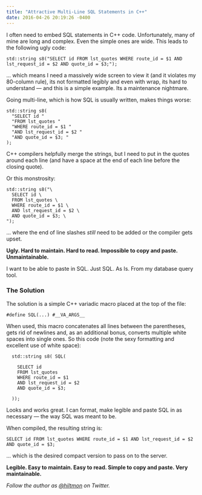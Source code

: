 ```yaml
---
title: "Attractive Multi-Line SQL Statements in C++"
date: 2016-04-26 20:19:26 -0400
---
```


I often need to embed SQL statements in C++ code. Unfortunately, many of mine are long and complex. Even the simple ones are wide. This leads to the following ugly code:

```
std::string s8("SELECT id FROM lst_quotes WHERE route_id = $1 AND lst_request_id = $2 AND quote_id = $3;");
```

... which means I need a massively wide screen to view it (and it violates my 80-column rule), its not formatted legibly and even with wrap, its hard to understand — and this is a simple example. Its a maintenance nightmare.

Going multi-line, which is how SQL is usually written, makes things worse:

```
std::string s8(
  "SELECT id "
  "FROM lst_quotes "
  "WHERE route_id = $1 "
  "AND lst_request_id = $2 "
  "AND quote_id = $3; "
);
```

C++ compilers helpfully merge the strings, but I need to put in the quotes around each line (and have a space at the end of each line before the closing quote).

Or this monstrosity:

```
std::string s8("\
  SELECT id \
  FROM lst_quotes \
  WHERE route_id = $1 \
  AND lst_request_id = $2 \
  AND quote_id = $3; \
");
```

... where the end of line slashes *still* need to be added or the compiler gets upset.

**Ugly. Hard to maintain. Hard to read. Impossible to copy and paste. Unmaintainable.**

I want to be able to paste in SQL. Just SQL. As Is. From my database query tool.

### The Solution

The solution is a simple C++ variadic macro placed at the top of the file:

```
#define SQL(...) #__VA_ARGS__
```

When used, this macro concatenates all lines between the parentheses, gets rid of newlines and, as an additional bonus, converts multiple white spaces into single ones. So this code (note the sexy formatting and excellent use of white space):

```
  std::string s8( SQL(
  
    SELECT id
    FROM lst_quotes
    WHERE route_id = $1
    AND lst_request_id = $2
    AND quote_id = $3;
    
  ));
```

Looks and works great. I can format, make legible and paste SQL in as necessary — the way SQL was meant to be.

When compiled, the resulting string is:

```
SELECT id FROM lst_quotes WHERE route_id = $1 AND lst_request_id = $2 AND quote_id = $3;
```
	
... which is the desired compact version to pass on to the server.

**Legible. Easy to maintain. Easy to read. Simple to copy and paste. Very maintainable.**

*Follow the author as [@hiltmon](https://twitter.com/hiltmon) on Twitter.*
